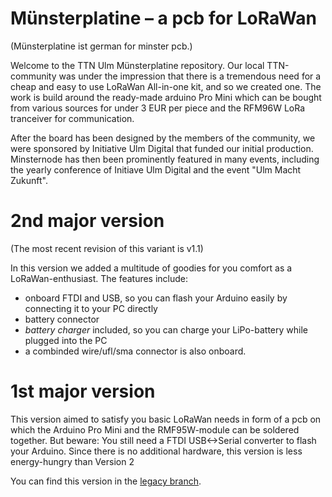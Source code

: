 # Münsterplatine – a pcb for LoRaWan

(Münsterplatine ist german for minster pcb.)

Welcome to the TTN Ulm Münsterplatine repository.
Our local TTN-community was under the impression that there is a tremendous need for a cheap and easy to use LoRaWan All-in-one kit, and so we created one.
The work is build around the ready-made arduino Pro Mini which can be bought from various sources for under 3 EUR per piece and the RFM96W LoRa tranceiver for communication.

After the board has been designed by the members of the community, we were sponsored by Initiative Ulm Digital that funded our initial production. 
Minsternode has then been prominently featured in many events, including the yearly conference of Initiave Ulm Digital and the event "Ulm Macht Zukunft".

# 2nd major version

(The most recent revision of this variant is v1.1)

In this version we added a multitude of goodies for you comfort as a LoRaWan-enthusiast. 
The features include:
* onboard FTDI and USB, so you can flash your Arduino easily by connecting it to your PC directly
* battery connector
* _battery charger_ included, so you can charge your LiPo-battery while plugged into the PC
* a combinded wire/ufl/sma connector is also onboard.
	
# 1st major version

This version aimed to satisfy you basic LoRaWan needs in form of a pcb on which the Arduino Pro Mini and the RMF95W-module can be soldered together. 
But beware: You still need a FTDI USB<->Serial converter to flash your Arduino. 
Since there is no additional hardware, this version is less energy-hungry than Version 2

You can find this version in the [legacy branch](https://github.com/verschwoerhaus/ttn-ulm-pcb/tree/legacy).
